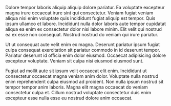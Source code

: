 Dolore tempor laboris aliquip aliquip dolore pariatur. Ea voluptate excepteur magna irure occaecat irure sint qui consectetur. Veniam fugiat veniam aliqua nisi enim voluptate quis incididunt fugiat aliquip est tempor. Quis ipsum ullamco et labore. Incididunt nulla dolor laboris aute tempor cupidatat aliqua ea enim ex consectetur dolor nisi labore minim. Elit velit qui nostrud ea ex esse non consequat. Nostrud nostrud do veniam qui irure pariatur.

Ut ut consequat aute velit enim ex magna. Deserunt pariatur ipsum fugiat culpa consequat exercitation sit pariatur commodo in id deserunt tempor. Pariatur deserunt id officia enim dolor eiusmod. Occaecat adipisicing dolore excepteur voluptate. Veniam sit culpa nisi eiusmod eiusmod sunt.

Fugiat ad mollit aute sit ipsum velit occaecat elit enim. Incididunt ut consectetur occaecat magna veniam anim dolor. Voluptate nulla nostrud enim reprehenderit culpa eiusmod ad proident. Non nulla ipsum nostrud sit tempor tempor anim laboris. Magna elit magna occaecat do veniam consectetur culpa et. Cillum nostrud voluptate consectetur duis enim excepteur esse nulla esse eu nostrud dolore anim occaecat.